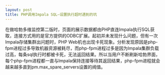 ```yaml
---
layout: post
title: PHP调用Impala SQL—设置执行超时遇到的坑
---
```


在做哈勃多维监控第二版时，页面的展示数据都由PHP直连Impala执行SQL获取，连接方式用的是官方提供的ODBC扩展。起初并未发现什么问题，但有一次Impala存储集群出问题时，PHP Web机也出现卡死现象。分析发现原因是php-fpm进程过多导致机器资源被耗尽，而php-fpm进程过多是因为Impala集群负载过高，每条sql执行时都被卡死，无法返回结果。所以当用户不断刷新哈勃界面，每个php-fpm进程都一直与Impala保持连接等待其返回结果，php-fpm进程就会越来越多直到pm.max_spare_servers设置的阀值。

